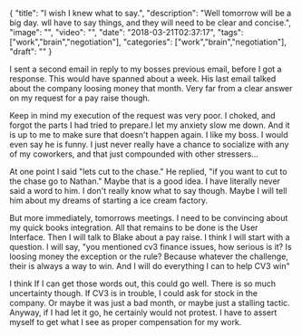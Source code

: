 
{
  "title": "I wish I knew what to say.",
  "description": "Well tomorrow will be a big day.   wll have to say things, and they will need to be clear and concise.",
  "image": "",
  "video": "",
  "date": "2018-03-21T02:37:17",
  "tags": ["work","brain","negotiation"],
  "categories": ["work","brain","negotiation"],
  "draft": ""
}


I sent a second email in reply to my bosses previous email, before I got a response.  This would have spanned about a week.  His last email talked about the company loosing money that month.  Very far from a clear answer on my request for a pay raise though.  

Keep in mind my execution of the request was very poor.  I choked, and forgot the parts I had tried to prepare.I let my anxiety slow me down.  And it is up to me to make sure that doesn't happen again.  I like my boss.  I would even say he is funny.  I just never really have a chance to socialize with any of my coworkers, and that just compounded with other stressers...

At one point I said "lets cut to the chase."  He replied, "if you want to cut to the chase go to Nathan."  Maybe that is a good idea.  I have literally never said a word to him.  I don't really know what to say though.  Maybe I will tell him about my dreams of starting a ice cream factory.

But more immediately, tomorrows meetings.  I need to be convincing about my quick books integration.  All that remains to be done is the User Interface.  Then I will talk to Blake about a pay raise.  I think I will start with a question. I will say, "you mentioned cv3 finance issues, how serious is it? Is loosing money the exception or the rule? Because whatever the challenge, their is always a way to win.  And I will do everything I can to help CV3 win"

I think If I can get those words out, this could go well.  There is so much uncertainty though.  If CV3 is in trouble, I could ask for stock in the company.  Or maybe it was just a bad month, or maybe just a stalling tactic.  Anyway, if I had let it go, he certainly would not protest.  I have to assert myself to get what I see as proper compensation for my work.
